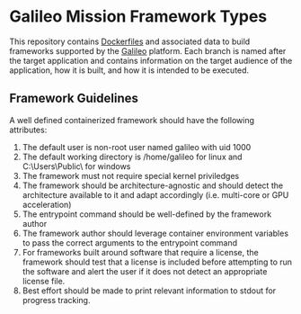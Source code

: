 # Galileo Mission Framework Types
This repository contains [Dockerfiles](https://docs.docker.com/engine/reference/builder/) and associated data to 
build frameworks supported by the [Galileo](https://hypernetlabs.io/galileo/) platform. Each branch is named after
the target application and contains information on the target audience of the application, how it is built, and how
it is intended to be executed. 

## Framework Guidelines
A well defined containerized framework should have the following attributes:
1. The default user is non-root user named galileo with uid 1000
2. The default working directory is /home/galileo for linux and C:\Users\Public\ for windows
3. The framework must not require special kernel priviledges 
4. The framework should be architecture-agnostic and should detect the architecture available to it and adapt accordingly (i.e. multi-core or GPU acceleration)
5. The entrypoint command should be well-defined by the framework author
6. The framework author should leverage container environment variables to pass the correct arguments to the entrypoint command
7. For frameworks built around software that require a license, the framework should test that a license is included before attempting to run the software and alert the user if it does not detect an appropriate license file. 
8. Best effort should be made to print relevant information to stdout for progress tracking. 
